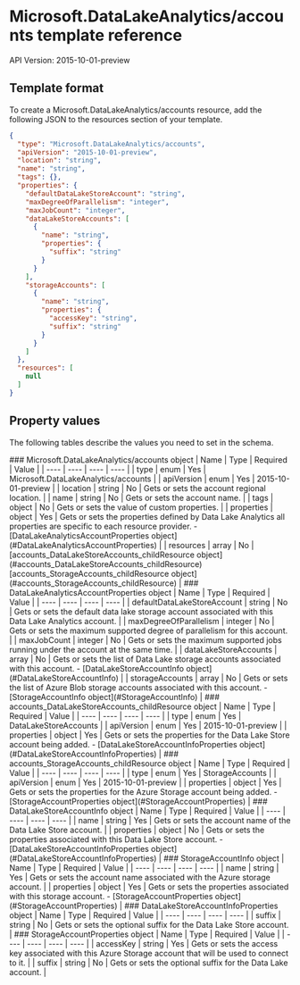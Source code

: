 # Microsoft.DataLakeAnalytics/accounts template reference
API Version: 2015-10-01-preview
## Template format

To create a Microsoft.DataLakeAnalytics/accounts resource, add the following JSON to the resources section of your template.

```json
{
  "type": "Microsoft.DataLakeAnalytics/accounts",
  "apiVersion": "2015-10-01-preview",
  "location": "string",
  "name": "string",
  "tags": {},
  "properties": {
    "defaultDataLakeStoreAccount": "string",
    "maxDegreeOfParallelism": "integer",
    "maxJobCount": "integer",
    "dataLakeStoreAccounts": [
      {
        "name": "string",
        "properties": {
          "suffix": "string"
        }
      }
    ],
    "storageAccounts": [
      {
        "name": "string",
        "properties": {
          "accessKey": "string",
          "suffix": "string"
        }
      }
    ]
  },
  "resources": [
    null
  ]
}
```
## Property values

The following tables describe the values you need to set in the schema.

<a id="Microsoft.DataLakeAnalytics/accounts" />
### Microsoft.DataLakeAnalytics/accounts object
|  Name | Type | Required | Value |
|  ---- | ---- | ---- | ---- |
|  type | enum | Yes | Microsoft.DataLakeAnalytics/accounts |
|  apiVersion | enum | Yes | 2015-10-01-preview |
|  location | string | No | Gets or sets the account regional location. |
|  name | string | No | Gets or sets the account name. |
|  tags | object | No | Gets or sets the value of custom properties. |
|  properties | object | Yes | Gets or sets the properties defined by Data Lake Analytics all properties are specific to each resource provider. - [DataLakeAnalyticsAccountProperties object](#DataLakeAnalyticsAccountProperties) |
|  resources | array | No | [accounts_DataLakeStoreAccounts_childResource object](#accounts_DataLakeStoreAccounts_childResource) [accounts_StorageAccounts_childResource object](#accounts_StorageAccounts_childResource) |


<a id="DataLakeAnalyticsAccountProperties" />
### DataLakeAnalyticsAccountProperties object
|  Name | Type | Required | Value |
|  ---- | ---- | ---- | ---- |
|  defaultDataLakeStoreAccount | string | No | Gets or sets the default data lake storage account associated with this Data Lake Analytics account. |
|  maxDegreeOfParallelism | integer | No | Gets or sets the maximum supported degree of parallelism for this account. |
|  maxJobCount | integer | No | Gets or sets the maximum supported jobs running under the account at the same time. |
|  dataLakeStoreAccounts | array | No | Gets or sets the list of Data Lake storage accounts associated with this account. - [DataLakeStoreAccountInfo object](#DataLakeStoreAccountInfo) |
|  storageAccounts | array | No | Gets or sets the list of Azure Blob storage accounts associated with this account. - [StorageAccountInfo object](#StorageAccountInfo) |


<a id="accounts_DataLakeStoreAccounts_childResource" />
### accounts_DataLakeStoreAccounts_childResource object
|  Name | Type | Required | Value |
|  ---- | ---- | ---- | ---- |
|  type | enum | Yes | DataLakeStoreAccounts |
|  apiVersion | enum | Yes | 2015-10-01-preview |
|  properties | object | Yes | Gets or sets the properties for the Data Lake Store account being added. - [DataLakeStoreAccountInfoProperties object](#DataLakeStoreAccountInfoProperties) |


<a id="accounts_StorageAccounts_childResource" />
### accounts_StorageAccounts_childResource object
|  Name | Type | Required | Value |
|  ---- | ---- | ---- | ---- |
|  type | enum | Yes | StorageAccounts |
|  apiVersion | enum | Yes | 2015-10-01-preview |
|  properties | object | Yes | Gets or sets the properties for the Azure Storage account being added. - [StorageAccountProperties object](#StorageAccountProperties) |


<a id="DataLakeStoreAccountInfo" />
### DataLakeStoreAccountInfo object
|  Name | Type | Required | Value |
|  ---- | ---- | ---- | ---- |
|  name | string | Yes | Gets or sets the account name of the Data Lake Store account. |
|  properties | object | No | Gets or sets the properties associated with this Data Lake Store account. - [DataLakeStoreAccountInfoProperties object](#DataLakeStoreAccountInfoProperties) |


<a id="StorageAccountInfo" />
### StorageAccountInfo object
|  Name | Type | Required | Value |
|  ---- | ---- | ---- | ---- |
|  name | string | Yes | Gets or sets the account name associated with the Azure storage account. |
|  properties | object | Yes | Gets or sets the properties associated with this storage account. - [StorageAccountProperties object](#StorageAccountProperties) |


<a id="DataLakeStoreAccountInfoProperties" />
### DataLakeStoreAccountInfoProperties object
|  Name | Type | Required | Value |
|  ---- | ---- | ---- | ---- |
|  suffix | string | No | Gets or sets the optional suffix for the Data Lake Store account. |


<a id="StorageAccountProperties" />
### StorageAccountProperties object
|  Name | Type | Required | Value |
|  ---- | ---- | ---- | ---- |
|  accessKey | string | Yes | Gets or sets the access key associated with this Azure Storage account that will be used to connect to it. |
|  suffix | string | No | Gets or sets the optional suffix for the Data Lake account. |

